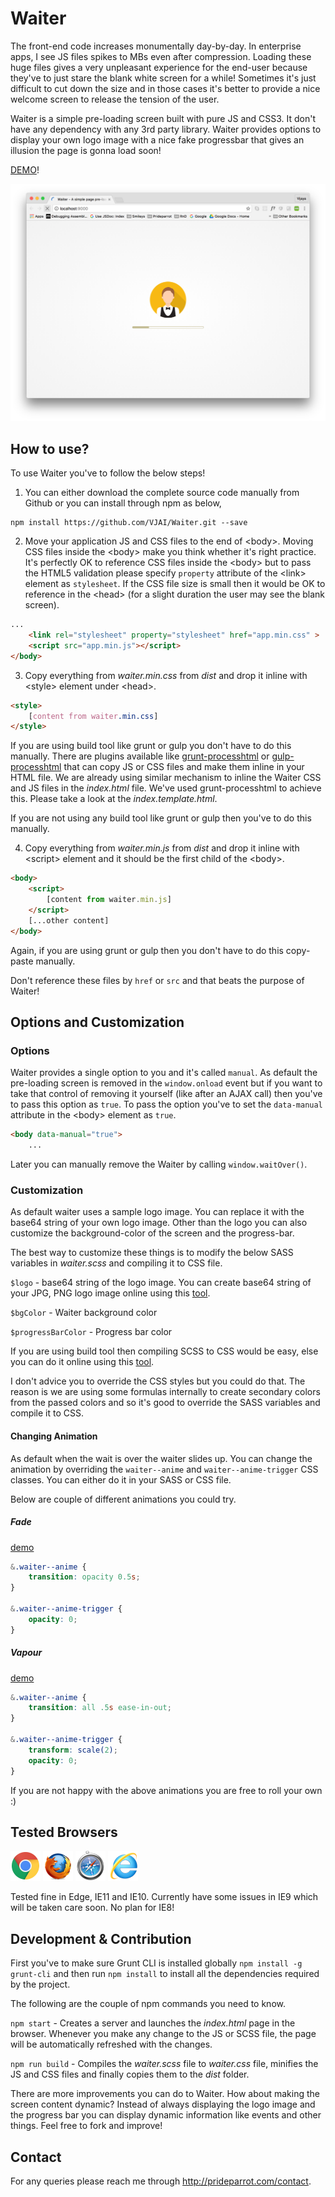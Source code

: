 # Waiter

The front-end code increases monumentally day-by-day. In enterprise apps, I see JS files spikes to MBs even after compression. Loading these huge files gives a very unpleasant experience for the end-user because they've to just stare the blank white screen for a while! Sometimes it's just difficult to cut down the size and in those cases it's better to provide a nice welcome screen to release the tension of the user.
 
Waiter is a simple pre-loading screen built with pure JS and CSS3. It don't have any dependency with any 3rd party library. Waiter provides options to display your own logo image with a nice fake progressbar that gives an illusion the page is gonna load soon!
 
[DEMO](http://prideparrot.com/demos/waiter/demo1.html)!

![Waiter](https://raw.githubusercontent.com/VJAI/Waiter/master/images/waiter.png)

## How to use?

To use Waiter you've to follow the below steps!

1) You can either download the complete source code manually from Github or you can install through npm as below,

```shell
npm install https://github.com/VJAI/Waiter.git --save
```

2) Move your application JS and CSS files to the end of &lt;body&gt;. Moving CSS files inside the &lt;body&gt; make you think whether it's right practice. It's perfectly OK to reference CSS files inside the &lt;body&gt; but to pass the HTML5 validation please specify `property` attribute of the &lt;link&gt; element as `stylesheet`. If the CSS file size is small then it would be OK to reference in the &lt;head&gt; (for a slight duration the user may see the blank screen).

```html
...    
    <link rel="stylesheet" property="stylesheet" href="app.min.css" >
    <script src="app.min.js"></script>
</body>
```

3) Copy everything from *waiter.min.css* from *dist* and drop it inline with &lt;style&gt; element under &lt;head&gt;.

```html
<style>
    [content from waiter.min.css]
</style>
```

If you are using build tool like grunt or gulp you don't have to do this manually. There are plugins available like [grunt-processhtml](https://www.npmjs.com/package/grunt-processhtml) or [gulp-processhtml](https://www.npmjs.com/package/gulp-processhtml) that can copy JS or CSS files and make them inline in your HTML file. We are already using similar mechanism to inline the Waiter CSS and JS files in the *index.html* file. We've used grunt-processhtml to achieve this. Please take a look at the *index.template.html*.

If you are not using any build tool like grunt or gulp then you've to do this manually.

4) Copy everything from *waiter.min.js* from *dist*  and drop it inline with &lt;script&gt; element and it should be the first child of the &lt;body&gt;.

```html
<body>
    <script>
        [content from waiter.min.js]
    </script>
    [...other content]
</body>
```

Again, if you are using grunt or gulp then you don't have to do this copy-paste manually.

Don't reference these files by `href` or `src` and that beats the purpose of Waiter!

## Options and Customization 

### Options

Waiter provides a single option to you and it's called `manual`. As default the pre-loading screen is removed in the `window.onload` event but if you want to take that control of removing it yourself (like after an AJAX call) then you've to pass this option as `true`. To pass the option you've to set the `data-manual` attribute in the &lt;body&gt; element as `true`.

```html
<body data-manual="true">
    ...
```

Later you can manually remove the Waiter by calling `window.waitOver()`.

### Customization

As default waiter uses a sample logo image. You can replace it with the base64 string of your own logo image. Other than the logo you can also customize the background-color of the screen and the progress-bar.

The best way to customize these things is to modify the below SASS variables in *waiter.scss* and compiling it to CSS file. 

`$logo` - base64 string of the logo image. You can create base64 string of your JPG, PNG logo image online using this [tool](https://www.base64-image.de/).

`$bgColor` - Waiter background color

`$progressBarColor` - Progress bar color

If you are using build tool then compiling SCSS to CSS would be easy, else you can do it online using this [tool](http://beautifytools.com/scss-compiler.php).

I don't advice you to override the CSS styles but you could do that. The reason is we are using some formulas internally to create secondary colors from the passed colors and so it's good to override the SASS variables and compile it to CSS.

#### Changing Animation

As default when the wait is over the waiter slides up. You can change the animation by overriding the `waiter--anime` and `waiter--anime-trigger` CSS classes. You can either do it in your SASS or CSS file.

Below are couple of different animations you could try.

##### Fade 
[demo](http://prideparrot.com/demos/waiter/demo2.html)

```css
&.waiter--anime {
    transition: opacity 0.5s;
}   

&.waiter--anime-trigger {
    opacity: 0;
}
```

##### Vapour
[demo](http://prideparrot.com/demos/waiter/demo3.html)

```css
&.waiter--anime {
    transition: all .5s ease-in-out;
}   

&.waiter--anime-trigger {
    transform: scale(2);
    opacity: 0;
}
```

If you are not happy with the above animations you are free to roll your own :)

## Tested Browsers

![Chrome](https://raw.githubusercontent.com/VJAI/Waiter/master/images/chrome.png) ![Firefox](https://raw.githubusercontent.com/VJAI/Waiter/master/images/firefox.png) ![Safari](https://raw.githubusercontent.com/VJAI/Waiter/master/images/safari.png) ![IE11](https://raw.githubusercontent.com/VJAI/Waiter/master/images/IE.png)

Tested fine in Edge, IE11 and IE10. Currently have some issues in IE9 which will be taken care soon. No plan for IE8!

## Development & Contribution

First you've to make sure Grunt CLI is installed globally `npm install -g grunt-cli` and then run `npm install` to install all the dependencies required by the project.

The following are the couple of npm commands you need to know.

`npm start` - Creates a server and launches the *index.html* page in the browser. Whenever you make any change to the JS or SCSS file, the page will be automatically refreshed with the changes.

`npm run build` - Compiles the *waiter.scss* file to *waiter.css* file, minifies the JS and CSS files and finally copies them to the *dist* folder.

There are more improvements you can do to Waiter. How about making the screen content dynamic? Instead of always displaying the logo image and the progress bar you can display dynamic information like events and other things. Feel free to fork and improve!

## Contact

For any queries please reach me through http://prideparrot.com/contact.
